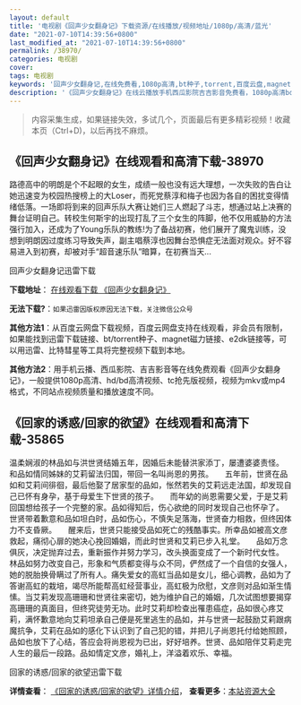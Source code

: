 ```yaml
---
layout: default
title: '电视剧《回声少女翻身记》下载资源/在线播放/视频地址/1080p/高清/蓝光'
date: "2021-07-10T14:39:56+0800"
last_modified_at: "2021-07-10T14:39:56+0800"
permalink: /38970/
categories: 电视剧
cover:
tags: 电视剧
keywords: '回声少女翻身记,在线免费看,1080p高清,bt种子,torrent,百度云盘,magnet,磁力链,迅雷下载资源'
description: '《回声少女翻身记》在线云播放手机西瓜影院吉吉影音免费看，1080p高清bd/hd未删减完整版和tc抢先枪版，mkv/mp4格式，附带bt/torrent种子、magnet/磁力链、百度云盘、网盘资源迅雷下载链接'
---
```


>内容采集生成，如果链接失效，多试几个，页面最后有更多精彩视频！收藏本页（Ctrl+D)，以后再找不麻烦。


## 《回声少女翻身记》在线观看和高清下载-38970

路德高中的明朗是个不起眼的女生，成绩一般也没有远大理想，一次失败的告白让她迅速变为校园热搜榜上的大Loser，而死党蔡淳和梅子也因为各自的困扰变得情绪低落。一场即将到来的回声乐队大赛让她们三人燃起了斗志，想通过站上决赛的舞台证明自己。转校生何斯宇的出现打乱了三个女生的阵脚，他不仅用威胁的方法强行加入，还成为了Young乐队的教练!为了备战初赛，他们展开了魔鬼训练，没想到明朗因过度练习导致失声，副主唱蔡淳也因舞台恐惧症无法面对观众。好不容易进入到初赛，却被对手“超音速乐队”暗算，在初赛当天...


回声少女翻身记迅雷下载

**下载地址**： [在线观看下载 《回声少女翻身记》](https://www.993dy.com//vod-detail-id-13440.html) 


**无法下载?**：`如果迅雷因版权原因无法下载，关注微信公众号 `

**其他方法1**：从百度云网盘下载视频，百度云网盘支持在线观看，非会员有限制，如果能找到迅雷下载链接、bt/torrent种子、magnet磁力链接、e2dk链接等，可以用迅雷、比特彗星等工具将完整视频下载到本地。

**其他方法2**：用手机云播、西瓜影院、吉吉影音等在线免费观看《回声少女翻身记》，一般提供1080p高清、hd/bd高清视频、tc抢先版视频，视频为mkv或mp4格式，不同站点视频质量和播放速度不同。


## 《回家的诱惑/回家的欲望》在线观看和高清下载-35865

温柔娴淑的林品如与洪世贤结婚五年，因婚后未能替洪家添丁，屡遭婆婆责怪。　　和品如情同姊妹的艾莉留法归国，带回一名叫尚恩的男孩。　　五年前，世贤在品如和艾莉间徘徊，最后他娶了居家型的品如，怅然若失的艾莉远走法国，却发现自己已怀有身孕，基于母爱生下世贤的孩子。　　而年幼的尚恩需要父爱，于是艾莉回国想给孩子一个完整的家。品如得知后，伤心欲绝的同时发现自己也怀孕了。　　世贤带着歉意和品如坦白时，品如伤心，不慎失足落海，世贤奋力相救，但终因体力不支昏厥。　　醒来后，世贤只能接受品如死亡的残酷事实。所幸品如被高文彦救起，痛彻心扉的她决心挽回婚姻，而此时世贤和艾莉已步入礼堂。　　品如万念俱灰，决定抛弃过去，重新振作并努力学习，改头换面变成了一个新时代女性。　　林品如努力改变自己，形象和气质都变得与众不同，俨然成了一个自信的女强人，她的脱胎换骨瞒过了所有人。痛失爱女的高虹当品如是女儿，细心调教，品如为了答谢高虹的栽培，竭尽所能帮高虹经营事业，高虹极为欣慰，文彦则对品如渐生情愫。当艾莉发现高珊珊和世贤往来密切，她为维护自己的婚姻，几次试图想要揭穿高珊珊的真面目，但终究徒劳无功。此时艾莉却检查出罹患癌症，品如很心疼艾莉，满怀歉意地向艾莉坦承自己便是死里逃生的品如，并与世贤一起鼓励艾莉跟病魔抗争，艾莉在品如的感化下认识到了自己犯的错，并把儿子尚恩托付给她照顾，品如也放下了心结，答应会将尚恩视为已出，好好培养。世贤、品如陪伴艾莉走完人生的最后一段路。品如情定文彦，婚礼上，洋溢着欢乐、幸福。


回家的诱惑/回家的欲望迅雷下载

**详情查看**： [《回家的诱惑/回家的欲望》详情介绍](/movie/35865/)， **查看更多**：[本站资源大全](/movie/t/all/)

